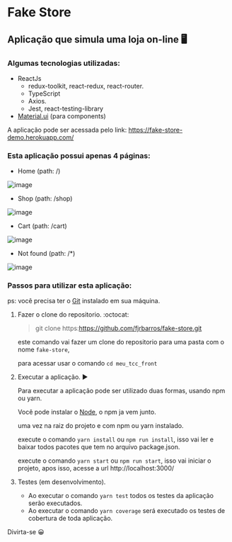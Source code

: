 # Fake Store

## Aplicação que simula uma loja on-line :desktop_computer:

### Algumas tecnologias utilizadas:
 - ReactJs
   - redux-toolkit, react-redux, react-router.
   - TypeScript
   - Axios.
   - Jest, react-testing-library
 - [Material.ui](https://material-ui.com/) (para components)
 
 A aplicação pode ser acessada pelo link: https://fake-store-demo.herokuapp.com/

### Esta aplicação possui apenas 4 páginas:
  - Home (path: /)

  ![image](https://user-images.githubusercontent.com/44577035/170900429-ed2fd7be-9ae8-4d77-a284-25997ca2877a.png)
  - Shop (path: /shop)

  ![image](https://user-images.githubusercontent.com/44577035/170900637-930a01f8-73b9-4a61-8dac-aafcb412a611.png)
  
  - Cart (path: /cart)

  ![image](https://user-images.githubusercontent.com/44577035/170901312-b57188d1-6453-4f08-a54c-5b0c86cdc14b.png)

  - Not found (path: /*)

  ![image](https://user-images.githubusercontent.com/44577035/170901347-87f84461-34f1-4046-8ee7-e478fcf518e3.png)


### Passos para utilizar esta aplicação:

ps: você precisa ter o [Git](https://git-scm.com/) instalado em sua máquina.

1. Fazer o clone do repositorio. :octocat:	
    > git clone https&#xfeff;:https://github.com/fjrbarros/fake-store.git

    este comando vai fazer um clone do repositorio para uma pasta com o nome `fake-store`,

    para acessar usar o comando `cd meu_tcc_front`

2. Executar a aplicação. :arrow_forward:	 

   Para executar a aplicação pode ser utilizado duas formas, usando npm ou yarn.
    
   Você pode instalar o [Node](https://nodejs.org/en/), o npm ja vem junto.
   
   uma vez na raiz do projeto e com npm ou yarn instalado.
   
   execute o comando `yarn install` ou `npm run install`, isso vai ler e baixar todos pacotes que tem no arquivo package.json.
   
   execute o comando `yarn start` ou `npm run start`, isso vai iniciar o projeto, apos isso, acesse a url http://localhost:3000/
   
3. Testes (em desenvolvimento).
   - Ao executar o comando `yarn test` todos os testes da aplicação serão executados.
   - Ao executar o comando `yarn coverage` será executado os testes de cobertura de toda aplicação.
   
Divirta-se :grinning:
